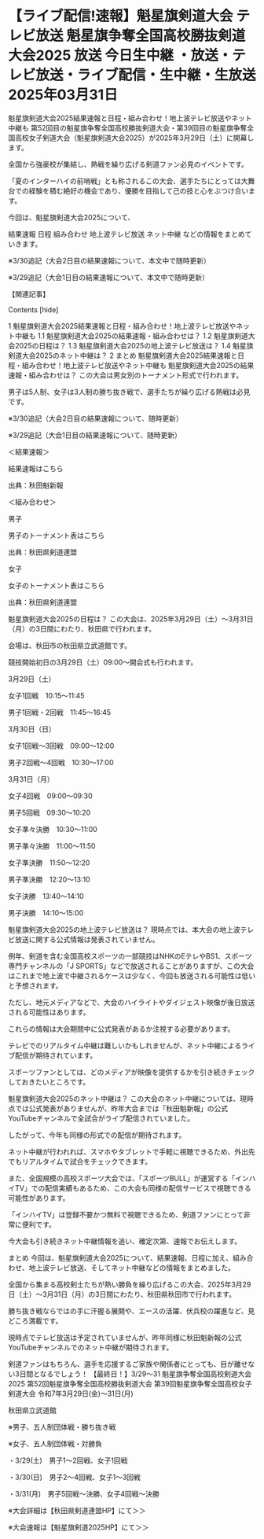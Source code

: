 # 【ライブ配信!速報】魁星旗剣道大会 テレビ放送 魁星旗争奪全国高校勝抜剣道大会2025 放送 今日生中継 ・放送・テレビ放送・ライブ配信・生中継・生放送 2025年03月31日

魁星旗剣道大会2025結果速報と日程・組み合わせ！地上波テレビ放送やネット中継も
第52回目の魁星旗争奪全国高校勝抜剣道大会・第39回目の魁星旗争奪全国高校女子剣道大会（魁星旗剣道大会2025）が2025年3月29日（土）に開幕します。

全国から強豪校が集結し、熱戦を繰り広げる剣道ファン必見のイベントです。

「夏のインターハイの前哨戦」とも称されるこの大会、選手たちにとっては大舞台での経験を積む絶好の機会であり、優勝を目指して己の技と心をぶつけ合います。

今回は、魁星旗剣道大会2025について、

結果速報
日程
組み合わせ
地上波テレビ放送
ネット中継
などの情報をまとめていきます。

※3/30追記（大会2日目の結果速報について、本文中で随時更新）

※3/29追記（大会1日目の結果速報について、本文中で随時更新）

【関連記事】



Contents [hide]

1 魁星旗剣道大会2025結果速報と日程・組み合わせ！地上波テレビ放送やネット中継も
1.1 魁星旗剣道大会2025の結果速報・組み合わせは？
1.2 魁星旗剣道大会2025の日程は？
1.3 魁星旗剣道大会2025の地上波テレビ放送は？
1.4 魁星旗剣道大会2025のネット中継は？
2 まとめ
魁星旗剣道大会2025結果速報と日程・組み合わせ！地上波テレビ放送やネット中継も
魁星旗剣道大会2025の結果速報・組み合わせは？
この大会は男女別のトーナメント形式で行われます。

男子は5人制、女子は3人制の勝ち抜き戦で、選手たちが繰り広げる熱戦は必見です。

※3/30追記（大会2日目の結果速報について、随時更新）

※3/29追記（大会1日目の結果速報について、随時更新）

＜結果速報＞

結果速報はこちら

出典：秋田魁新報

＜組み合わせ＞

男子

男子のトーナメント表はこちら

出典：秋田県剣道連盟

女子

女子のトーナメント表はこちら

出典：秋田県剣道連盟

 

魁星旗剣道大会2025の日程は？
この大会は、2025年3月29日（土）～3月31日（月）の3日間にわたり、秋田県で行われます。

会場は、秋田市の秋田県立武道館です。

競技開始初日の3月29日（土）09:00～開会式も行われます。

3月29日（土）

女子1回戦　10:15～11:45

男子1回戦・2回戦　11:45～16:45

3月30日（日）

女子1回戦～3回戦　09:00～12:00

男子2回戦～4回戦　10:30～17:00

3月31日（月）

女子4回戦　09:00～09:30

男子5回戦　09:30～10:20

女子準々決勝　10:30～11:00

男子準々決勝　11:00～11:50

女子準決勝　11:50～12:20

男子準決勝　12:20～13:10

女子決勝　13:40～14:10

男子決勝　14:10～15:00

 

魁星旗剣道大会2025の地上波テレビ放送は？
現時点では、本大会の地上波テレビ放送に関する公式情報は発表されていません。

例年、剣道を含む全国高校スポーツの一部競技はNHKのEテレやBS1、スポーツ専門チャンネルの「J SPORTS」などで放送されることがありますが、この大会はこれまで地上波で中継されるケースは少なく、今回も放送される可能性は低いと予想されます。

ただし、地元メディアなどで、大会のハイライトやダイジェスト映像が後日放送される可能性はあります。

これらの情報は大会期間中に公式発表があるか注視する必要があります。

テレビでのリアルタイム中継は難しいかもしれませんが、ネット中継によるライブ配信が期待されています。

スポーツファンとしては、どのメディアが映像を提供するかを引き続きチェックしておきたいところです。

魁星旗剣道大会2025のネット中継は？
この大会のネット中継については、現時点では公式発表がありませんが、昨年大会までは「秋田魁新報」の公式YouTubeチャンネルで全試合がライブ配信されていました。

したがって、今年も同様の形式での配信が期待されます。

ネット中継が行われれば、スマホやタブレットで手軽に視聴できるため、外出先でもリアルタイムで試合をチェックできます。

また、全国規模の高校スポーツ大会では、「スポーツBULL」が運営する「インハイTV」での配信実績もあるため、この大会も同様の配信サービスで視聴できる可能性があります。

「インハイTV」は登録不要かつ無料で視聴できるため、剣道ファンにとって非常に便利です。

今大会も引き続きネット中継情報を追い、確定次第、速報でお伝えします。

まとめ
今回は、魁星旗剣道大会2025について、結果速報、日程に加え、組み合わせ、地上波テレビ放送、そしてネット中継などの情報をまとめました。

全国から集まる高校剣士たちが熱い勝負を繰り広げるこの大会、2025年3月29日（土）～3月31日（月）の3日間にわたり、秋田県秋田市で行われます。

勝ち抜き戦ならではの手に汗握る展開や、エースの活躍、伏兵校の躍進など、見どころ満載です。

現時点でテレビ放送は予定されていませんが、昨年同様に秋田魁新報の公式YouTubeチャンネルでのネット中継が期待されます。

剣道ファンはもちろん、選手を応援するご家族や関係者にとっても、目が離せない3日間となるでしょう！
【最終日！】3/29〜31 魁星旗争奪全国高校剣道大会2025
第52回魁星旗争奪全国高校勝抜剣道大会
第39回魁星旗争奪全国高校女子剣道大会
令和7年3月29日(金)〜31日(月)

秋田県立武道館

※男子、五人制団体戦・勝ち抜き戦

※女子、五人制団体戦・対勝負

・3/29(土)　男子1〜2回戦、女子1回戦

・3/30(日)　男子2〜4回戦、女子1〜3回戦

・3/31(月)　男子5回戦〜決勝、女子4回戦〜決勝

※大会詳細は【秋田県剣道連盟HP】にて＞＞

※大会速報は【魁星旗剣道2025HP】にて＞＞